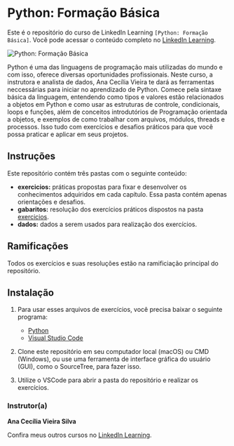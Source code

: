 # Python: Formação Básica
Este é o repositório do curso de LinkedIn Learning `[Python: Formação Básica]`. Você pode acessar o conteúdo completo no [LinkedIn Learning][lil-course-url].

![Python: Formação Básica][lil-thumbnail-url] 


Python é uma das linguagens de programação mais utilizadas do mundo e com isso, oferece diversas oportunidades profissionais. Neste curso, a instrutora e analista de dados, Ana Cecília Vieira te dará as ferramentas neccessárias para iniciar no aprendizado de Python. Comece pela sintaxe básica da linguagem, entendendo como tipos e valores estão relacionados a objetos em Python e como usar as estruturas de controle, condicionais, loops e funções, além de conceitos introdutórios de Programação orientada a objetos, e exemplos de como trabalhar com arquivos, módulos, threads e processos. Isso tudo com exercícios e desafios práticos para que você possa praticar e aplicar em seus projetos.	

## Instruções 

Este repositório contém três pastas com o seguinte conteúdo:

- **exercicios:** práticas propostas para fixar e desenvolver os conhecimentos adquiridos em cada capítulo. Essa pasta contém apenas orientações e desafios.
- **gabaritos:** resolução dos exercícios práticos dispostos na pasta [exercicios](exercicios/).
- **dados:** dados a serem usados para realização dos exercícios.


## Ramificações 
Todos os exercícios e suas resoluções estão na ramificiação principal do repositório.

## Instalação
1. Para usar esses arquivos de exercícios, você precisa baixar o seguinte programa: 
	- [Python](https://www.python.org/)
	- [Visual Studio Code](https://code.visualstudio.com/)
	
2. Clone este repositório em seu computador local (macOS) ou CMD (Windows), ou use uma ferramenta de interface gráfica do usuário (GUI), como o SourceTree, para fazer isso. 
3. Utilize o VSCode para abrir a pasta do repositório e realizar os exercícios.

### Instrutor(a)

**Ana Cecília Vieira Silva**

Confira meus outros cursos no [LinkedIn Learning](https://www.linkedin.com/learning/instructors/ana-cecilia-vieira).

[0]: # (Replace these placeholder URLs with actual course URLs)
[lil-course-url]: https://www.linkedin.com/learning/python-formacao-basica
[lil-thumbnail-url]: https://media.licdn.com/dms/image/D560DAQGRrYADlh4xWA/learning-public-crop_675_1200/0/1680857390745?e=2147483647&v=beta&t=82QCrJmPSbM2qB_agp3qVBiP9q-QDyits93MX8xwQIo


[1]: # (End of BP-Instruction ###############################################################################################)

